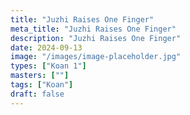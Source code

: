 ```yaml
---
title: "Juzhi Raises One Finger"
meta_title: "Juzhi Raises One Finger"
description: "Juzhi Raises One Finger"
date: 2024-09-13
image: "/images/image-placeholder.jpg"
types: ["Koan 1"]
masters: [""]
tags: ["Koan"]
draft: false
---
```


